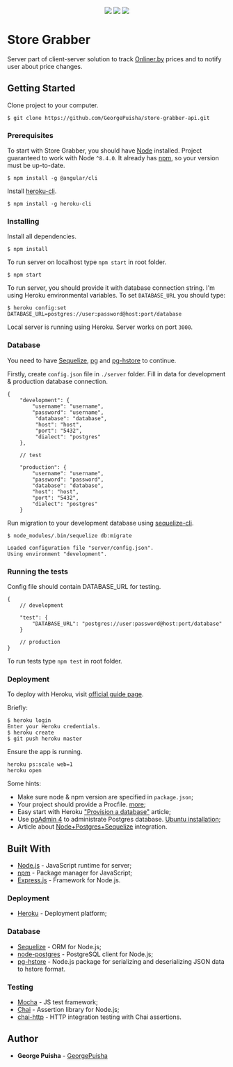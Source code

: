 <p align="center">
    <a href="https://codeclimate.com/github/GeorgePuisha/store-grabber-api/maintainability"><img src="https://api.codeclimate.com/v1/badges/5bb35d5b9602a3848000/maintainability" /></a>
    <a class="badge-align" href="https://www.codacy.com/app/GeorgePuisha/store-grabber-api?utm_source=github.com&amp;utm_medium=referral&amp;utm_content=GeorgePuisha/store-grabber-api&amp;utm_campaign=Badge_Grade"><img src="https://api.codacy.com/project/badge/Grade/ddbcf467167540bdb02d55eb1d5c206d"/></a>
    <a href="https://circleci.com/gh/GeorgePuisha/store-grabber-api"><img src="https://circleci.com/gh/GeorgePuisha/store-grabber-api/tree/master.svg?style=shield" /></a>
</p>

# Store Grabber

Server part of client-server solution to track [Onliner.by](https://catalog.onliner.by/) prices and to notify user about price changes.

## Getting Started

Clone project to your computer.

```
$ git clone https://github.com/GeorgePuisha/store-grabber-api.git
```
### Prerequisites

To start with Store Grabber, you should have [Node](https://nodejs.org/en/download/package-manager/) installed. Project guaranteed to work with Node `^8.4.0`. It already has [npm](https://github.com/npm/npm), so your version must be up-to-date.

```
$ npm install -g @angular/cli
```

Install [heroku-cli](https://devcenter.heroku.com/articles/heroku-cli).

```
$ npm install -g heroku-cli
```

### Installing

Install all dependencies.

```
$ npm install
```

To run server on localhost type `npm start` in root folder.

```
$ npm start
```

To run server, you should provide it with database connection string. I'm using Heroku environmental variables. To set `DATABASE_URL` you should type:

```
$ heroku config:set DATABASE_URL=postgres://user:password@host:port/database
```

Local server is running using Heroku. Server works on port `3000`.

### Database

You need to have [Sequelize](http://docs.sequelizejs.com/), [pg](https://github.com/brianc/node-postgres) and [pg-hstore](https://github.com/scarney81/pg-hstore) to continue.

Firstly, create `config.json` file in `./server` folder. Fill in data for development & production database connection.

```
{
    "development": {
        "username": "username",
        "password": "username",
         "database": "database",
         "host": "host",
         "port": "5432",
         "dialect": "postgres"
    },

    // test

    "production": {
        "username": "username",
        "password": "password",
        "database": "database",
        "host": "host",
        "port": "5432",
        "dialect": "postgres"
    }
```

Run migration to your development database using [sequelize-cli](https://github.com/sequelize/cli).

```
$ node_modules/.bin/sequelize db:migrate

Loaded configuration file "server/config.json".
Using environment "development".
```

### Running the tests

Config file should contain DATABASE_URL for testing.

```
{
    // development

    "test": {
        "DATABASE_URL": "postgres://user:password@host:port/database"
    }

    // production
}

```

To run tests type `npm test` in root folder.

### Deployment

To deploy with Heroku, visit [official guide page](https://devcenter.heroku.com/articles/git).

Briefly:

```
$ heroku login
Enter your Heroku credentials.
$ heroku create
$ git push heroku master
```

Ensure the app is running.

```
heroku ps:scale web=1
heroku open
```

Some hints:

* Make sure node & npm version are specified in `package.json`;
* Your project should provide a Procfile. [more](https://devcenter.heroku.com/articles/getting-started-with-nodejs#define-a-procfile);
* Easy start with Heroku ["Provision a database"](https://devcenter.heroku.com/articles/getting-started-with-nodejs#provision-a-database) article;
* Use [pgAdmin 4](https://www.pgadmin.org/) to administrate Postgres database. [Ubuntu installation](https://romantelychko.com/blog/1585/);
* Article about [Node+Postgres+Sequelize](http://mherman.org/blog/2015/10/22/node-postgres-sequelize/#.WhQ5FxZRVhE) integration.

## Built With

* [Node.js](https://github.com/nodejs/node) - JavaScript runtime for server;
* [npm](https://github.com/npm/npm) - Package manager for JavaScript;
* [Express.js](https://github.com/expressjs/express) - Framework for Node.js.

### Deployment

* [Heroku](https://www.heroku.com/home) - Deployment platform;

### Database

* [Sequelize](http://docs.sequelizejs.com/) - ORM for Node.js;
* [node-postgres](https://github.com/brianc/node-postgres) - PostgreSQL client for Node.js;
* [pg-hstore](https://github.com/scarney81/pg-hstore) - Node.js package for serializing and deserializing JSON data to hstore format.

### Testing

* [Mocha](https://github.com/mochajs/mocha) - JS test framework;
* [Chai](https://github.com/chaijs/chai) - Assertion library for Node.js;
* [chai-http](https://github.com/chaijs/chai-http) - HTTP integration testing with Chai assertions.

## Author

* **George Puisha** - [GeorgePuisha](https://github.com/GeorgePuisha)
